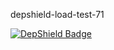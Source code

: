 depshield-load-test-71

[![DepShield Badge](https://cpeters2.dev.depshield.sonatype.org/badges/depshield-load-cpeters2d/depshield-load-test-71/depshield.svg)](https://sonatype.github.io/depshield-github-pages)
